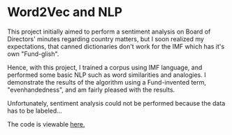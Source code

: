 <h1>Word2Vec and NLP</h1>

This project initially aimed to perform a sentiment analysis on Board of Directors' minutes regarding country matters, but I soon
realized my expectations, that canned dictionaries don't work for the IMF which has it's own "Fund-glish".

Hence, with this project, I trained a corpus using IMF language, and performed some basic NLP such as word similarities and analogies.  I demonstrate the results of the algorithm using a Fund-invented term, "evenhandedness", and am fairly pleased with the results.

Unfortunately, sentiment analysis could not be performed because the data has to be labeled...

The code is viewable <a href="https://github.com/carlaint/IMF-Text-Mining-Projects/blob/master/IMF%20Evenhandedness%20Text%20Analytics.ipynb">here.</a>
